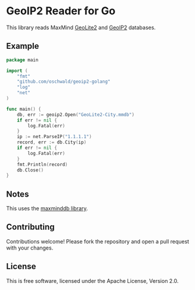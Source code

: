 # GeoIP2 Reader for Go #

This library reads MaxMind [GeoLite2](http://dev.maxmind.com/geoip/geoip2/geolite2/)
and [GeoIP2](http://www.maxmind.com/en/geolocation_landing) databases.

## Example ##

```go
package main

import (
    "fmt"
    "github.com/oschwald/geoip2-golang"
    "log"
    "net"
)

func main() {
    db, err := geoip2.Open("GeoLite2-City.mmdb")
    if err != nil {
        log.Fatal(err)
    }
    ip := net.ParseIP("1.1.1.1")
    record, err := db.City(ip)
    if err != nil {
        log.Fatal(err)
    }
    fmt.Println(record)
    db.Close()
}
```

## Notes ##

This uses the [maxminddb library](https://github.com/oschwald/maxminddb-golang).

## Contributing ##

Contributions welcome! Please fork the repository and open a pull request
with your changes.

## License ##

This is free software, licensed under the Apache License, Version 2.0.
